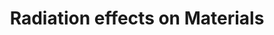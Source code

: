---
title: "Radiation effects on Materials"
authors: ["J. Doe", "M. Smith", "E. Petrović"]
publisher: "Journal of Advanced Materials"
year: 2024
url: "https://example.com/link-to-paper-1"
categories: ["Materials", "Radiation"]
---